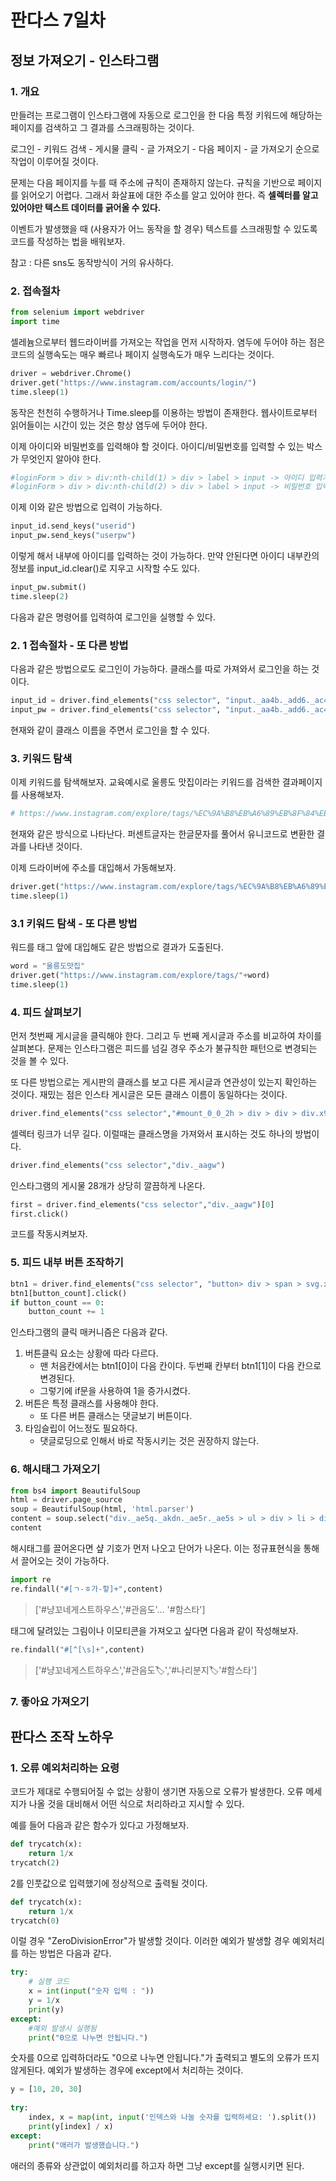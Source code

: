 # 판다스 7일차
## 정보 가져오기 - 인스타그램
### 1. 개요
만들려는 프로그램이 인스타그램에 자동으로 로그인을 한 다음 특정 키워드에 해당하는 페이지를 검색하고 그 결과를 스크래핑하는 것이다. 

로그인 - 키워드 검색 - 게시물 클릭 - 글 가져오기 - 다음 페이지 - 글 가져오기 순으로 작업이 이루어질 것이다. 

문제는 다음 페이지를 누를 때 주소에 규칙이 존재하지 않는다. 규칙을 기반으로 페이지를 읽어오기 어렵다. 그래서 화살표에 대한 주소를 알고 있어야 한다. 즉 **셀렉터를 알고 있어야만 텍스트 데이터를 긁어올 수 있다.**

이벤트가 발생했을 때 (사용자가 어느 동작을 할 경우) 텍스트를 스크래핑할 수 있도록 코드를 작성하는 법을 배워보자.

참고 : 다른 sns도 동작방식이 거의 유사하다. 


### 2. 접속절차
```python
from selenium import webdriver
import time
```
셀레늄으로부터 웹드라이버를 가져오는 작업을 먼저 시작하자.
염두에 두어야 하는 점은 코드의 실행속도는 매우 빠르나 페이지 실행속도가 매우 느리다는 것이다.

```python
driver = webdriver.Chrome()
driver.get("https://www.instagram.com/accounts/login/")
time.sleep(1)
```

동작은 천천히 수행하거나 Time.sleep를 이용하는 방법이 존재한다.
웹사이트로부터 읽어들이는 시간이 있는 것은 항상 염두에 두어야 한다.

이제 아이디와 비밀번호를 입력해야 할 것이다. 아이디/비밀번호를 입력할 수 있는 박스가 무엇인지 알아야 한다.

```python
#loginForm > div > div:nth-child(1) > div > label > input -> 아이디 입력가능
#loginForm > div > div:nth-child(2) > div > label > input -> 비밀번호 입력가능
```

이제 이와 같은 방법으로 입력이 가능하다. 
```python
input_id.send_keys("userid")
input_pw.send_keys("userpw")
```
이렇게 해서 내부에 아이디를 입력하는 것이 가능하다.
만약 안된다면 아이디 내부칸의 정보를 input_id.clear()로 지우고 시작할 수도 있다.
```python
input_pw.submit()
time.sleep(2)
```
다음과 같은 명령어를 입력하여 로그인을 실행할 수 있다.

### 2. 1 접속절차 - 또 다른 방법
다음과 같은 방법으로도 로그인이 가능하다. 클래스를 따로 가져와서 로그인을 하는 것이다.

```python
input_id = driver.find_elements("css selector", "input._aa4b._add6._ac4d")[0]
input_pw = driver.find_elements("css selector", "input._aa4b._add6._ac4d")[1]
```
현재와 같이 클래스 이름을 주면서 로그인을 할 수 있다.

### 3. 키워드 탐색
이제 키워드를 탐색해보자. 교육예시로 울릉도 맛집이라는 키워드를 검색한 결과페이지를 사용해보자.

```python
# https://www.instagram.com/explore/tags/%EC%9A%B8%EB%A6%89%EB%8F%84%EB%A7%9B%EC%A7%91/
```
현재와 같은 방식으로 나타난다. 퍼센트글자는 한글문자를 풀어서 유니코드로 변환한 결과를 나타낸 것이다.

이제 드라이버에 주소를 대입해서 가동해보자.
```python
driver.get("https://www.instagram.com/explore/tags/%EC%9A%B8%EB%A6%89%EB%8F%84%EB%A7%9B%EC%A7%91/")
time.sleep(1)
```
### 3.1 키워드 탐색 - 또 다른 방법
워드를 태그 앞에 대입해도 같은 방법으로 결과가 도출된다.

```python
word = "울릉도맛집"
driver.get("https://www.instagram.com/explore/tags/"+word)
time.sleep(1)
```

### 4. 피드 살펴보기
먼저 첫번째 게시글을 클릭해야 한다. 그리고 두 번째 게시글과 주소를 비교하여 차이를 살펴본다.
문제는 인스타그램은 피드를 넘길 경우 주소가 불규칙한 패턴으로 변경되는 것을 볼 수 있다. 

또 다른 방법으로는 게시판의 클래스를 보고 다른 게시글과 연관성이 있는지 확인하는 것이다. 재밌는 점은 인스타 게시글은 모든 클래스 이름이 동일하다는 것이다. 

```python
driver.find_elements("css selector","#mount_0_0_2h > div > div > div.x9f619.x1n2onr6.x1ja2u2z > div > div > div > div.x78zum5.xdt5ytf.x1t2pt76.x1n2onr6.x1ja2u2z.x10cihs4 > div.x9f619.xvbhtw8.x78zum5.x168nmei.x13lgxp2.x5pf9jr.xo71vjh.x1uhb9sk.x1plvlek.xryxfnj.x1c4vz4f.x2lah0s.x1q0g3np.xqjyukv.x1qjc9v5.x1oa3qoh.x1qughib > div.x1gryazu.xh8yej3.x10o80wk.x14k21rp.x17snn68.x6osk4m.x1porb0y > section > main > article > div > div > div > div:nth-child(1) > div:nth-child(1) > a > div._aagu > div._aagw")[0]
```
셀렉터 링크가 너무 길다. 이럴때는 클래스명을 가져와서 표시하는 것도 하나의 방법이다. 
```python
driver.find_elements("css selector","div._aagw")
```
인스타그램의 게시물 28개가 상당히 깔끔하게 나온다. 
```python
first = driver.find_elements("css selector","div._aagw")[0]
first.click()
```
코드를 작동시켜보자.

### 5. 피드 내부 버튼 조작하기
```python
btn1 = driver.find_elements("css selector", "button> div > span > svg.x1lliihq.x1n2onr6")
btn1[button_count].click()
if button_count == 0:
    button_count += 1
```
인스타그램의 클릭 매커니즘은 다음과 같다.
1. 버튼클릭 요소는 상황에 따라 다르다. 
    - 맨 처음칸에서는 btn1[0]이 다음 칸이다. 두번째 칸부터 btn1[1]이 다음 칸으로 변경된다.
    - 그렇기에 if문을 사용하여 1을 증가시켰다.
2. 버튼은 특정 클래스를 사용해야 한다.
    - 또 다른 버튼 클래스는 댓글보기 버튼이다. 
3. 타임슬립이 어느정도 필요하다.
    - 댓글로딩으로 인해서 바로 작동시키는 것은 권장하지 않는다.

### 6. 해시태그 가져오기
```python
from bs4 import BeautifulSoup
html = driver.page_source
soup = BeautifulSoup(html, 'html.parser')
content = soup.select("div._ae5q._akdn._ae5r._ae5s > ul > div > li > div > div > div._a9zr")[0].text
content
```
해시태그를 끌어온다면 샾 기호가 먼저 나오고 단어가 나온다. 이는 정규표현식을 통해서 끌어오는 것이 가능하다. 
```python
import re
re.findall("#[ㄱ-ㅎ가-핳]+",content)
```
>['#냥꼬네게스트하우스','#관음도'... '#함스타']

태그에 달려있는 그림이나 이모티콘을 가져오고 싶다면 다음과 같이 작성해보자. 
```python
re.findall("#[^[\s]+",content)
```
>['#냥꼬네게스트하우스','#관음도🏷️','#나리분지🏷️'#함스타']

### 7. 좋아요 가져오기



## 판다스 조작 노하우
### 1. 오류 예외처리하는 요령
코드가 제대로 수행되어질 수 없는 상황이 생기면 자동으로 오류가 발생한다. 오류 메세지가 나올 것을 대비해서 어떤 식으로 처리하라고 지시할 수 있다.

예를 들어 다음과 같은 함수가 있다고 가정해보자.
```python
def trycatch(x):
    return 1/x
trycatch(2)
```
2를 인풋값으로 입력했기에 정상적으로 출력될 것이다.
```python
def trycatch(x):
    return 1/x
trycatch(0)
```
이럴 경우 "ZeroDivisionError"가 발생할 것이다. 이러한 예외가 발생할 경우 예외처리를 하는 방법은 다음과 같다.

```python
try:
    # 실행 코드
    x = int(input("숫자 입력 : "))
    y = 1/x
    print(y)
except:
    #예외 발생시 실행됨
    print("0으로 나누면 안됩니다.")
```
숫자를 0으로 입력하더라도 "0으로 나누면 안됩니다."가 출력되고 별도의 오류가 뜨지 않게된다. 예외가 발생하는 경우에 except에서 처리하는 것이다.
```python
y = [10, 20, 30]
 
try:
    index, x = map(int, input('인덱스와 나눌 숫자를 입력하세요: ').split())
    print(y[index] / x)
except:
    print("애러가 발생했습니다.")
```
애러의 종류와 상관없이 예외처리를 하고자 하면 그냥 except를 실행시키면 된다. 